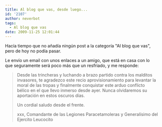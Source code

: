 ```yaml
---
title: Al blog que vas, desde luego...
id: '2107'
author: neverbot
tags:
  - Al blog que vas
date: 2009-11-25 12:01:44
---
```


Hacía tiempo que no añadía ningún post a la categoría "Al blog que vas", pero de hoy no podía pasar.

Le envío un email con unos enlaces a un amigo, que está en casa con lo que seguramente será poco más que un resfriado, y me responde:

> Desde las trincheras y luchando a brazo partido contra los malditos invasores, te agradezco este recio aprovisionamiento para levantar la moral de las tropas y finalmente conquistar este arduo conflicto bélico en el que llevo inmerso desde ayer. Nunca olvidaremos su aportación en estos oscuros días.
> 
> Un cordial saludo desde el frente.
> 
> xxx, Comandante de las Legiones Paracetamoleras y Generalísimo del Ejercito Leucocito